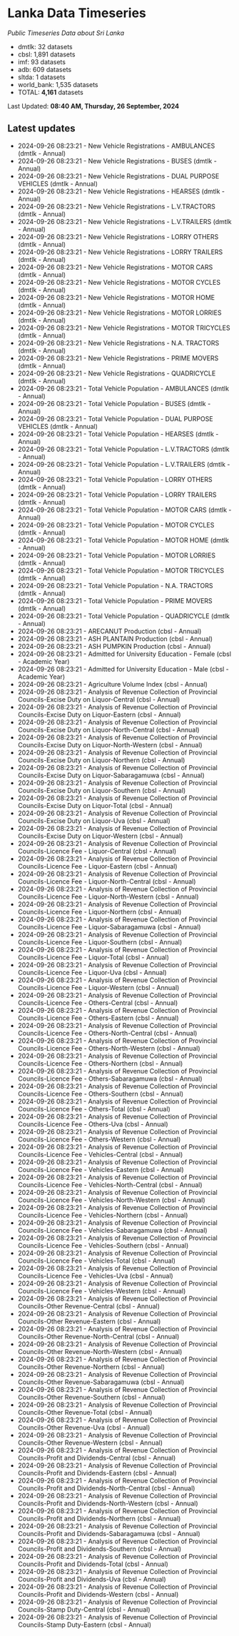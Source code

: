 # Lanka Data Timeseries
*Public Timeseries Data about Sri Lanka*

* dmtlk: 32 datasets
* cbsl: 1,891 datasets
* imf: 93 datasets
* adb: 609 datasets
* sltda: 1 datasets
* world_bank: 1,535 datasets
* TOTAL: **4,161** datasets

Last Updated: **08:40 AM, Thursday, 26 September, 2024**

## Latest updates

* 2024-09-26 08:23:21 - New Vehicle Registrations - AMBULANCES (dmtlk - Annual)
* 2024-09-26 08:23:21 - New Vehicle Registrations - BUSES (dmtlk - Annual)
* 2024-09-26 08:23:21 - New Vehicle Registrations - DUAL PURPOSE VEHICLES (dmtlk - Annual)
* 2024-09-26 08:23:21 - New Vehicle Registrations - HEARSES (dmtlk - Annual)
* 2024-09-26 08:23:21 - New Vehicle Registrations - L.V.TRACTORS (dmtlk - Annual)
* 2024-09-26 08:23:21 - New Vehicle Registrations - L.V.TRAILERS (dmtlk - Annual)
* 2024-09-26 08:23:21 - New Vehicle Registrations - LORRY OTHERS (dmtlk - Annual)
* 2024-09-26 08:23:21 - New Vehicle Registrations - LORRY TRAILERS (dmtlk - Annual)
* 2024-09-26 08:23:21 - New Vehicle Registrations - MOTOR CARS (dmtlk - Annual)
* 2024-09-26 08:23:21 - New Vehicle Registrations - MOTOR CYCLES (dmtlk - Annual)
* 2024-09-26 08:23:21 - New Vehicle Registrations - MOTOR HOME (dmtlk - Annual)
* 2024-09-26 08:23:21 - New Vehicle Registrations - MOTOR LORRIES (dmtlk - Annual)
* 2024-09-26 08:23:21 - New Vehicle Registrations - MOTOR TRICYCLES (dmtlk - Annual)
* 2024-09-26 08:23:21 - New Vehicle Registrations - N.A. TRACTORS (dmtlk - Annual)
* 2024-09-26 08:23:21 - New Vehicle Registrations - PRIME MOVERS (dmtlk - Annual)
* 2024-09-26 08:23:21 - New Vehicle Registrations - QUADRICYCLE (dmtlk - Annual)
* 2024-09-26 08:23:21 - Total Vehicle Population - AMBULANCES (dmtlk - Annual)
* 2024-09-26 08:23:21 - Total Vehicle Population - BUSES (dmtlk - Annual)
* 2024-09-26 08:23:21 - Total Vehicle Population - DUAL PURPOSE VEHICLES (dmtlk - Annual)
* 2024-09-26 08:23:21 - Total Vehicle Population - HEARSES (dmtlk - Annual)
* 2024-09-26 08:23:21 - Total Vehicle Population - L.V.TRACTORS (dmtlk - Annual)
* 2024-09-26 08:23:21 - Total Vehicle Population - L.V.TRAILERS (dmtlk - Annual)
* 2024-09-26 08:23:21 - Total Vehicle Population - LORRY OTHERS (dmtlk - Annual)
* 2024-09-26 08:23:21 - Total Vehicle Population - LORRY TRAILERS (dmtlk - Annual)
* 2024-09-26 08:23:21 - Total Vehicle Population - MOTOR CARS (dmtlk - Annual)
* 2024-09-26 08:23:21 - Total Vehicle Population - MOTOR CYCLES (dmtlk - Annual)
* 2024-09-26 08:23:21 - Total Vehicle Population - MOTOR HOME (dmtlk - Annual)
* 2024-09-26 08:23:21 - Total Vehicle Population - MOTOR LORRIES (dmtlk - Annual)
* 2024-09-26 08:23:21 - Total Vehicle Population - MOTOR TRICYCLES (dmtlk - Annual)
* 2024-09-26 08:23:21 - Total Vehicle Population - N.A. TRACTORS (dmtlk - Annual)
* 2024-09-26 08:23:21 - Total Vehicle Population - PRIME MOVERS (dmtlk - Annual)
* 2024-09-26 08:23:21 - Total Vehicle Population - QUADRICYCLE (dmtlk - Annual)
* 2024-09-26 08:23:21 - ARECANUT Production (cbsl - Annual)
* 2024-09-26 08:23:21 - ASH PLANTAIN Production (cbsl - Annual)
* 2024-09-26 08:23:21 - ASH PUMPKIN Production (cbsl - Annual)
* 2024-09-26 08:23:21 - Admitted for University Education - Female (cbsl - Academic Year)
* 2024-09-26 08:23:21 - Admitted for University Education - Male (cbsl - Academic Year)
* 2024-09-26 08:23:21 - Agriculture Volume Index (cbsl - Annual)
* 2024-09-26 08:23:21 - Analysis of Revenue Collection of Provincial Councils-Excise Duty on Liquor-Central (cbsl - Annual)
* 2024-09-26 08:23:21 - Analysis of Revenue Collection of Provincial Councils-Excise Duty on Liquor-Eastern (cbsl - Annual)
* 2024-09-26 08:23:21 - Analysis of Revenue Collection of Provincial Councils-Excise Duty on Liquor-North-Central (cbsl - Annual)
* 2024-09-26 08:23:21 - Analysis of Revenue Collection of Provincial Councils-Excise Duty on Liquor-North-Western (cbsl - Annual)
* 2024-09-26 08:23:21 - Analysis of Revenue Collection of Provincial Councils-Excise Duty on Liquor-Northern (cbsl - Annual)
* 2024-09-26 08:23:21 - Analysis of Revenue Collection of Provincial Councils-Excise Duty on Liquor-Sabaragamuwa (cbsl - Annual)
* 2024-09-26 08:23:21 - Analysis of Revenue Collection of Provincial Councils-Excise Duty on Liquor-Southern (cbsl - Annual)
* 2024-09-26 08:23:21 - Analysis of Revenue Collection of Provincial Councils-Excise Duty on Liquor-Total (cbsl - Annual)
* 2024-09-26 08:23:21 - Analysis of Revenue Collection of Provincial Councils-Excise Duty on Liquor-Uva (cbsl - Annual)
* 2024-09-26 08:23:21 - Analysis of Revenue Collection of Provincial Councils-Excise Duty on Liquor-Western (cbsl - Annual)
* 2024-09-26 08:23:21 - Analysis of Revenue Collection of Provincial Councils-Licence Fee - Liquor-Central (cbsl - Annual)
* 2024-09-26 08:23:21 - Analysis of Revenue Collection of Provincial Councils-Licence Fee - Liquor-Eastern (cbsl - Annual)
* 2024-09-26 08:23:21 - Analysis of Revenue Collection of Provincial Councils-Licence Fee - Liquor-North-Central (cbsl - Annual)
* 2024-09-26 08:23:21 - Analysis of Revenue Collection of Provincial Councils-Licence Fee - Liquor-North-Western (cbsl - Annual)
* 2024-09-26 08:23:21 - Analysis of Revenue Collection of Provincial Councils-Licence Fee - Liquor-Northern (cbsl - Annual)
* 2024-09-26 08:23:21 - Analysis of Revenue Collection of Provincial Councils-Licence Fee - Liquor-Sabaragamuwa (cbsl - Annual)
* 2024-09-26 08:23:21 - Analysis of Revenue Collection of Provincial Councils-Licence Fee - Liquor-Southern (cbsl - Annual)
* 2024-09-26 08:23:21 - Analysis of Revenue Collection of Provincial Councils-Licence Fee - Liquor-Total (cbsl - Annual)
* 2024-09-26 08:23:21 - Analysis of Revenue Collection of Provincial Councils-Licence Fee - Liquor-Uva (cbsl - Annual)
* 2024-09-26 08:23:21 - Analysis of Revenue Collection of Provincial Councils-Licence Fee - Liquor-Western (cbsl - Annual)
* 2024-09-26 08:23:21 - Analysis of Revenue Collection of Provincial Councils-Licence Fee - Others-Central (cbsl - Annual)
* 2024-09-26 08:23:21 - Analysis of Revenue Collection of Provincial Councils-Licence Fee - Others-Eastern (cbsl - Annual)
* 2024-09-26 08:23:21 - Analysis of Revenue Collection of Provincial Councils-Licence Fee - Others-North-Central (cbsl - Annual)
* 2024-09-26 08:23:21 - Analysis of Revenue Collection of Provincial Councils-Licence Fee - Others-North-Western (cbsl - Annual)
* 2024-09-26 08:23:21 - Analysis of Revenue Collection of Provincial Councils-Licence Fee - Others-Northern (cbsl - Annual)
* 2024-09-26 08:23:21 - Analysis of Revenue Collection of Provincial Councils-Licence Fee - Others-Sabaragamuwa (cbsl - Annual)
* 2024-09-26 08:23:21 - Analysis of Revenue Collection of Provincial Councils-Licence Fee - Others-Southern (cbsl - Annual)
* 2024-09-26 08:23:21 - Analysis of Revenue Collection of Provincial Councils-Licence Fee - Others-Total (cbsl - Annual)
* 2024-09-26 08:23:21 - Analysis of Revenue Collection of Provincial Councils-Licence Fee - Others-Uva (cbsl - Annual)
* 2024-09-26 08:23:21 - Analysis of Revenue Collection of Provincial Councils-Licence Fee - Others-Western (cbsl - Annual)
* 2024-09-26 08:23:21 - Analysis of Revenue Collection of Provincial Councils-Licence Fee - Vehicles-Central (cbsl - Annual)
* 2024-09-26 08:23:21 - Analysis of Revenue Collection of Provincial Councils-Licence Fee - Vehicles-Eastern (cbsl - Annual)
* 2024-09-26 08:23:21 - Analysis of Revenue Collection of Provincial Councils-Licence Fee - Vehicles-North-Central (cbsl - Annual)
* 2024-09-26 08:23:21 - Analysis of Revenue Collection of Provincial Councils-Licence Fee - Vehicles-North-Western (cbsl - Annual)
* 2024-09-26 08:23:21 - Analysis of Revenue Collection of Provincial Councils-Licence Fee - Vehicles-Northern (cbsl - Annual)
* 2024-09-26 08:23:21 - Analysis of Revenue Collection of Provincial Councils-Licence Fee - Vehicles-Sabaragamuwa (cbsl - Annual)
* 2024-09-26 08:23:21 - Analysis of Revenue Collection of Provincial Councils-Licence Fee - Vehicles-Southern (cbsl - Annual)
* 2024-09-26 08:23:21 - Analysis of Revenue Collection of Provincial Councils-Licence Fee - Vehicles-Total (cbsl - Annual)
* 2024-09-26 08:23:21 - Analysis of Revenue Collection of Provincial Councils-Licence Fee - Vehicles-Uva (cbsl - Annual)
* 2024-09-26 08:23:21 - Analysis of Revenue Collection of Provincial Councils-Licence Fee - Vehicles-Western (cbsl - Annual)
* 2024-09-26 08:23:21 - Analysis of Revenue Collection of Provincial Councils-Other Revenue-Central (cbsl - Annual)
* 2024-09-26 08:23:21 - Analysis of Revenue Collection of Provincial Councils-Other Revenue-Eastern (cbsl - Annual)
* 2024-09-26 08:23:21 - Analysis of Revenue Collection of Provincial Councils-Other Revenue-North-Central (cbsl - Annual)
* 2024-09-26 08:23:21 - Analysis of Revenue Collection of Provincial Councils-Other Revenue-North-Western (cbsl - Annual)
* 2024-09-26 08:23:21 - Analysis of Revenue Collection of Provincial Councils-Other Revenue-Northern (cbsl - Annual)
* 2024-09-26 08:23:21 - Analysis of Revenue Collection of Provincial Councils-Other Revenue-Sabaragamuwa (cbsl - Annual)
* 2024-09-26 08:23:21 - Analysis of Revenue Collection of Provincial Councils-Other Revenue-Southern (cbsl - Annual)
* 2024-09-26 08:23:21 - Analysis of Revenue Collection of Provincial Councils-Other Revenue-Total (cbsl - Annual)
* 2024-09-26 08:23:21 - Analysis of Revenue Collection of Provincial Councils-Other Revenue-Uva (cbsl - Annual)
* 2024-09-26 08:23:21 - Analysis of Revenue Collection of Provincial Councils-Other Revenue-Western (cbsl - Annual)
* 2024-09-26 08:23:21 - Analysis of Revenue Collection of Provincial Councils-Profit and Dividends-Central (cbsl - Annual)
* 2024-09-26 08:23:21 - Analysis of Revenue Collection of Provincial Councils-Profit and Dividends-Eastern (cbsl - Annual)
* 2024-09-26 08:23:21 - Analysis of Revenue Collection of Provincial Councils-Profit and Dividends-North-Central (cbsl - Annual)
* 2024-09-26 08:23:21 - Analysis of Revenue Collection of Provincial Councils-Profit and Dividends-North-Western (cbsl - Annual)
* 2024-09-26 08:23:21 - Analysis of Revenue Collection of Provincial Councils-Profit and Dividends-Northern (cbsl - Annual)
* 2024-09-26 08:23:21 - Analysis of Revenue Collection of Provincial Councils-Profit and Dividends-Sabaragamuwa (cbsl - Annual)
* 2024-09-26 08:23:21 - Analysis of Revenue Collection of Provincial Councils-Profit and Dividends-Southern (cbsl - Annual)
* 2024-09-26 08:23:21 - Analysis of Revenue Collection of Provincial Councils-Profit and Dividends-Total (cbsl - Annual)
* 2024-09-26 08:23:21 - Analysis of Revenue Collection of Provincial Councils-Profit and Dividends-Uva (cbsl - Annual)
* 2024-09-26 08:23:21 - Analysis of Revenue Collection of Provincial Councils-Profit and Dividends-Western (cbsl - Annual)
* 2024-09-26 08:23:21 - Analysis of Revenue Collection of Provincial Councils-Stamp Duty-Central (cbsl - Annual)
* 2024-09-26 08:23:21 - Analysis of Revenue Collection of Provincial Councils-Stamp Duty-Eastern (cbsl - Annual)